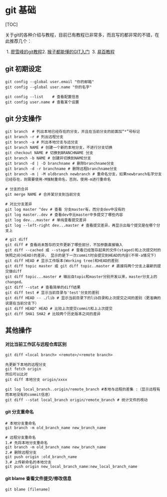 # git 基础

[TOC]



​	关于git的各种介绍与教程，目前已有教程已非常多，而且写的都非常的不错，在此推荐几个：

​	1.  [廖雪峰的git教程](http://www.liaoxuefeng.com/wiki/0013739516305929606dd18361248578c67b8067c8c017b000/001373962845513aefd77a99f4145f0a2c7a7ca057e7570000)
​	2.  [猴子都能懂的GIT入门](http://backlogtool.com/git-guide/cn/)
​	3.  [易百教程](http://www.yiibai.com/git/)

## git 初期设定

```shell
git config --global user.email "你的邮箱"
git config --global user.name "你的名字" 

git config --list    # 查看配置信息
git config user.name # 查看某个设置
```

## git 分支操作

```shell
git branch  # 列出本地已经存在的分支，并且在当前分支的前面加“*”号标记
git branch -r # 列出远程分支
git branch -a # 列出本地分支与远分支
git branch NAME # 创建一个新的本地分支，不进行分支切换
git checkout NAME # 切换到BRANCHNAME 分支
git branch -b NAME # 创建并切换到NAME分支
git branch -d | -D branchname # 删除branchname分支
git branch -d -r branchname # 删除远程branchname分支
git branch -m | -M oldbranch newbranch # 重命名分支，如果newbranch名字分支已经存在，则需要使用-M强制重命名，否则，使用-m进行重命名

# 分支的合并
git merge NAME # 合并某分支到当前分支

# 对比分支差异
git log master ^dev # 查看 分支master有，而分支dev中没有的
git log master..dev # 查看dev中比master中多提交了哪些内容
git log dev...master # 单纯查看提交差异
git log --left-right dev...master # 查看提交差异，再显示出每个提交是在哪个分支上

# git diff
git diff # 查看尚未暂存的文件更新了哪些部分，不加参数直接输入
git diff --cached 或 --staged # 查看已经暂存起来的文件(staged)和上次提交时的快照之间(HEAD)的差异， 显示的是下一次commit时会提交到HEAD的内容(不带-a情况下)
git diff HEAD # 显示工作版本(Working tree)和HEAD的差别
git diff topic master 或 git diff topic..master # 直接将两个分支上最新的提交做diff
git diff topic...master # 输出自topic和master分别开发以来，master分支上的changed。
git diff --stat # 查看简单的diff结果
git diff test # 显示当前目录与'test'分支的差别
git diff HEAD -- ./lib # 显示当前目录下的lib目录和上次提交之间的差别（更准确的说是在当前分支下）
git diff HEAD^ HEAD # 比较上次提交commit和上上次提交
git diff SHA1 SHA2 # 比较两个历史版本之间的差异
```

## 其他操作

#### 对比当前工作区与远程仓库区别

```shell
git diff <local branch> <remote>/<remote branch>

先更新下本地的远程分支
git fetch origin
然后可以比对
git diff 本地分支 origin/xxxx
 
git log local_branch..origin/remote_branch #本地与远程的差集 :（显示远程有而本地没有的commit信息）
git diff --stat local_branch origin/remote_branch # 统计文件的改动
```

#### git 分支重命名

```shell
# 本地分支重命名
git branch -m old_branch_name new_branch_name

# 远程分支重命名
1.# 先将本地分支重命名
git branch -m old_branch_name new_branch_name 
2.# 删除远程分支
git push origin :old_branch_name
3.# 上传新命名的本地分支
git push origin new_local_branch_name:new_local_branch_name
```

#### git blame 查看文件提交/修改信息

```shell
git blame [filename]
```

